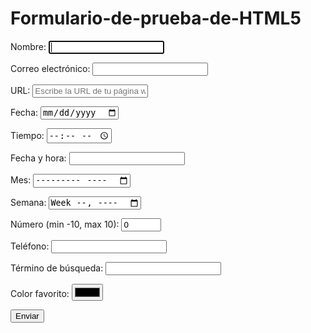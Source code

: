 # Formulario-de-prueba-de-HTML5
<body>
<form action="" method="get">
<p>
Nombre: <input type="text" name="name_control" autofocus required />
</p>
<p>
Correo electrónico: <input type="email" name="email_control" required />
</p>
<p>
URL: <input type="url" name="url_control" placeholder="Escribe la URL de tu página web personal" />
</p>
<p>
Fecha: <input type="date" name="date_control" />
</p>
<p>
Tiempo: <input type="time" name="time_control" />
</p>
<p>
Fecha y hora: <input type="datetime" name="datetime_control" />
</p>
<p>
Mes: <input type="month" name="month_control" />
</p>
<p>
Semana: <input type="week" name="week_control" />
</p>
<p>
Número (min -10, max 10): <input type="number" name="number_control" min="-10" max="10" value="0" />
</p>
<p>
Teléfono: <input type="tel" name="tel_control" />
</p>
<p>
Término de búsqueda: <input type="search" name="search_control" />
</p>
<p>
Color favorito: <input type="color" name="color_control" />
</p>
<p>
<input type="submit" value="Enviar" />
</p>
</form>
</body>

